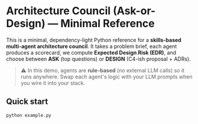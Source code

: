 # Architecture Council (Ask-or-Design) — Minimal Reference

This is a minimal, dependency-light Python reference for a **skills-based multi-agent architecture council**. 
It takes a problem brief, each agent produces a scorecard, we compute **Expected Design Risk (EDR)**, 
and choose between **ASK** (top questions) or **DESIGN** (C4-ish proposal + ADRs).

> ⚠️ In this demo, agents are **rule-based** (no external LLM calls) so it runs anywhere. 
Swap each agent's logic with your LLM prompts when you wire it into your stack.

## Quick start

```bash
python example.py

